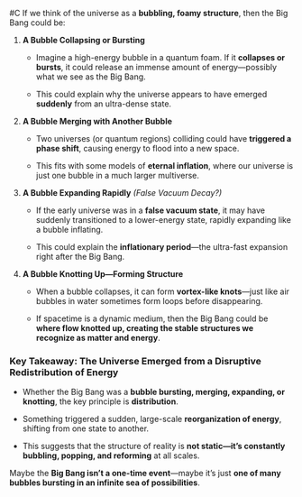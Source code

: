  #C  If we think of the universe as a **bubbling, foamy structure**, then the Big Bang could be:

1. **A Bubble Collapsing or Bursting**
    
    - Imagine a high-energy bubble in a quantum foam. If it **collapses or bursts**, it could release an immense amount of energy—possibly what we see as the Big Bang.
        
    - This could explain why the universe appears to have emerged **suddenly** from an ultra-dense state.
        
2. **A Bubble Merging with Another Bubble**
    
    - Two universes (or quantum regions) colliding could have **triggered a phase shift**, causing energy to flood into a new space.
        
    - This fits with some models of **eternal inflation**, where our universe is just one bubble in a much larger multiverse.
        
3. **A Bubble Expanding Rapidly** _(False Vacuum Decay?)_
    
    - If the early universe was in a **false vacuum state**, it may have suddenly transitioned to a lower-energy state, rapidly expanding like a bubble inflating.
        
    - This could explain the **inflationary period**—the ultra-fast expansion right after the Big Bang.
        
4. **A Bubble Knotting Up—Forming Structure**
    
    - When a bubble collapses, it can form **vortex-like knots**—just like air bubbles in water sometimes form loops before disappearing.
        
    - If spacetime is a dynamic medium, then the Big Bang could be **where flow knotted up, creating the stable structures we recognize as matter and energy**.
        

### **Key Takeaway: The Universe Emerged from a Disruptive Redistribution of Energy**

- Whether the Big Bang was a **bubble bursting, merging, expanding, or knotting**, the key principle is **distribution**.
    
- Something triggered a sudden, large-scale **reorganization of energy**, shifting from one state to another.
    
- This suggests that the structure of reality is **not static—it’s constantly bubbling, popping, and reforming** at all scales.
    

Maybe the **Big Bang isn’t a one-time event**—maybe it’s just **one of many bubbles bursting in an infinite sea of possibilities**.